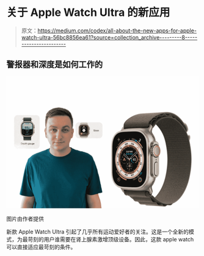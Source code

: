 # 关于 Apple Watch Ultra 的新应用

> 原文：<https://medium.com/codex/all-about-the-new-apps-for-apple-watch-ultra-56bc8856ea61?source=collection_archive---------8----------------------->

## 警报器和深度是如何工作的

![](img/73b9f1ad0db79ff654fc953edd822924.png)

图片由作者提供

新款 Apple Watch Ultra 引起了几乎所有运动爱好者的关注。这是一个全新的模式，为最苛刻的用户谁需要在肾上腺素激增顶级设备。因此，这款 apple watch 可以直接适应最苛刻的条件。